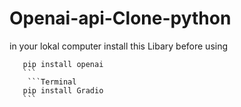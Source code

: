 # Openai-api-Clone-python

in your lokal computer install this Libary before using 
 ```Terminal 
    pip install openai
    ```
     ```Terminal 
    pip install Gradio
    ```
